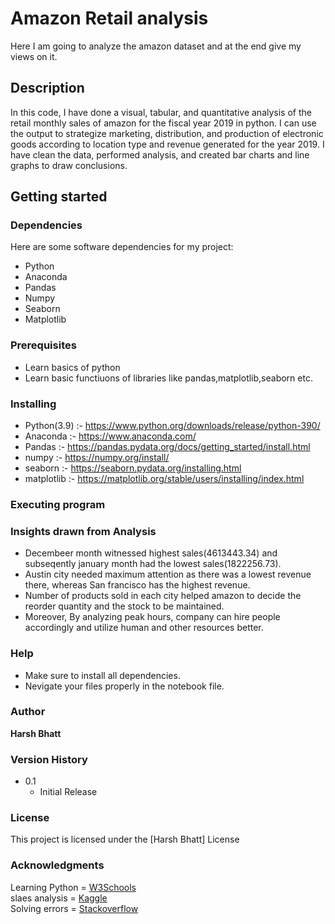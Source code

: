 # Amazon Retail analysis
Here I am going to analyze the amazon dataset and at the end give my views on it.

## Description
In this code, I have done a visual, tabular, and quantitative analysis of the retail monthly sales of amazon for the fiscal year 2019 in python. I can use the output to strategize marketing, distribution, and production of electronic goods according to location type and revenue generated for the year 2019. I have clean the data, performed analysis, and created bar charts and line graphs to draw conclusions.

## Getting started 
### Dependencies
Here are some software dependencies for my project:
- Python
- Anaconda 
- Pandas 
- Numpy
- Seaborn
- Matplotlib

### Prerequisites
- Learn basics of python 
- Learn basic functiuons of libraries like pandas,matplotlib,seaborn etc.

### Installing
- Python(3.9) :- https://www.python.org/downloads/release/python-390/
- Anaconda :- https://www.anaconda.com/
- Pandas :- https://pandas.pydata.org/docs/getting_started/install.html
- numpy :- https://numpy.org/install/
- seaborn :- https://seaborn.pydata.org/installing.html
- matplotlib :- https://matplotlib.org/stable/users/installing/index.html


### Executing program


### Insights drawn from Analysis
- Decembeer month witnessed highest sales(4613443.34) and subseqently january month had the lowest sales(1822256.73).
- Austin city needed maximum attention as there was a lowest revenue there, whereas San francisco has the highest revenue.
- Number of products sold in each city helped amazon to decide the reorder quantity and the stock to be maintained.
- Moreover, By analyzing peak hours, company can hire people accordingly and utilize human and other resources better.

### Help
- Make sure to install all dependencies.
- Nevigate your files properly in the notebook file.

### Author
**Harsh Bhatt**

### Version History
- 0.1
  - Initial Release

### License
This project is licensed under the [Harsh Bhatt] License

### Acknowledgments
Learning Python = <a href="https://www.w3schools.com">W3Schools</a><br>
slaes analysis  = <a href="https://www.kaggle.com/code/zhonghanzhou/sales-analysis">Kaggle</a><br>
Solving errors  = <a href="https://www.w3schools.com">Stackoverflow</a>
